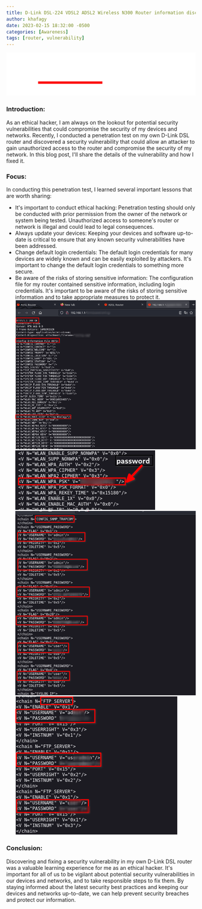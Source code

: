 ```yaml
---
title: D-Link DSL-224 VDSL2 ADSL2 Wireless N300 Router information disclosure vulnerability
author: khafagy
date: 2023-02-15 18:32:00 -0500
categories: [Awareness]
tags: [router, vulnerability]
---
```

![image](https://raw.githubusercontent.com/5afagy/5afagy.github.io/main/assets/image/image29.png)


### Introduction:
As an ethical hacker, I am always on the lookout for potential security vulnerabilities that could compromise the security of my devices and networks. Recently, I conducted a penetration test on my own D-Link DSL router and discovered a security vulnerability that could allow an attacker to gain unauthorized access to the router and compromise the security of my network. In this blog post, I'll share the details of the vulnerability and how I fixed it.


### Focus:
In conducting this penetration test, I learned several important lessons that are worth sharing:
   
  -  It's important to conduct ethical hacking: Penetration testing should only be conducted with prior permission from the owner of the network or system being tested. Unauthorized access to someone's router or network is illegal and could lead to legal consequences.
  -  Always update your devices: Keeping your devices and software up-to-date is critical to ensure that any known security vulnerabilities have been addressed.
  - Change default login credentials: The default login credentials for many devices are widely known and can be easily exploited by attackers. It's important to change the default login credentials to something more secure.
  -  Be aware of the risks of storing sensitive information: The configuration file for my router contained sensitive information, including login credentials. It's important to be aware of the risks of storing sensitive information and to take appropriate measures to protect it.
![image](https://raw.githubusercontent.com/5afagy/5afagy.github.io/main/assets/image/router1.png)
![image](https://raw.githubusercontent.com/5afagy/5afagy.github.io/main/assets/image/router2.png)
![image](https://raw.githubusercontent.com/5afagy/5afagy.github.io/main/assets/image/router3.png)
![image](https://raw.githubusercontent.com/5afagy/5afagy.github.io/main/assets/image/router4.png)



### Conclusion:
Discovering and fixing a security vulnerability in my own D-Link DSL router was a valuable learning experience for me as an ethical hacker. It's important for all of us to be vigilant about potential security vulnerabilities in our devices and networks, and to take responsible steps to fix them. By staying informed about the latest security best practices and keeping our devices and networks up-to-date, we can help prevent security breaches and protect our information.
